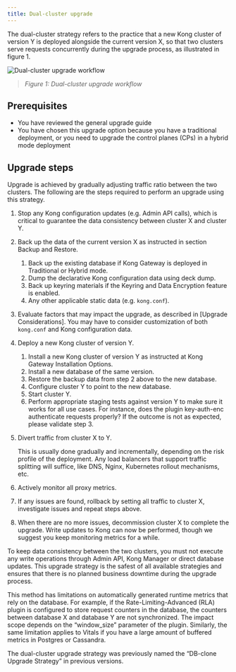 ```yaml
---
title: Dual-cluster upgrade
---
```


The dual-cluster strategy refers to the practice that a new Kong cluster of version Y is deployed alongside the current version X, so that two clusters serve requests concurrently during the upgrade process, as illustrated in figure 1.

![Dual-cluster upgrade workflow](/assets/images/products/gateway/upgrade/dual-cluster-upgrade.png)

> _Figure 1: Dual-cluster upgrade workflow_

## Prerequisites

* You have reviewed the general upgrade guide
* You have chosen this upgrade option because you have a traditional deployment, or you need to upgrade the control planes (CPs)
in a hybrid mode deployment

## Upgrade steps

Upgrade is achieved by gradually adjusting traffic ratio between the two clusters. The following are the steps required to perform an upgrade using this strategy.

1. Stop any Kong configuration updates (e.g. Admin API calls), which is critical to guarantee the data consistency between cluster X and cluster Y.

2. Back up the data of the current version X as instructed in section Backup and Restore.

    1. Back up the existing database if Kong Gateway is deployed in Traditional or Hybrid mode.
    2. Dump the declarative Kong configuration data using deck dump.
    3. Back up keyring materials if the Keyring and Data Encryption feature is enabled.
    4. Any other applicable static data (e.g. `kong.conf`).

3. Evaluate factors that may impact the upgrade, as described in [Upgrade Considerations]. You may have to consider customization of both `kong.conf` and Kong configuration data.

4. Deploy a new Kong cluster of version Y.
    1. Install a new Kong cluster of version Y as instructed at Kong Gateway Installation Options.
    2. Install a new database of the same version.
    3. Restore the backup data from step 2 above to the new database.
    4. Configure cluster Y to point to the new database.
    5. Start cluster Y.
    6. Perform appropriate staging tests against version Y to make sure it works for all use cases. For instance, does the plugin key-auth-enc authenticate requests properly? If the outcome is not as expected, please validate step 3.

5. Divert traffic from cluster X to Y. 

    This is usually done gradually and incrementally, depending on the risk profile of the deployment. Any load balancers that support traffic splitting will suffice, like DNS, Nginx, Kubernetes rollout mechanisms, etc.

6. Actively monitor all proxy metrics.

7. If any issues are found, rollback by setting all traffic to cluster X, investigate issues and repeat steps above.

8. When there are no more issues, decommission cluster X to complete the upgrade. Write updates to Kong can now be performed, though we suggest you keep monitoring metrics for a while.

To keep data consistency between the two clusters, you must not execute any write operations through Admin API, Kong Manager or direct database updates. This upgrade strategy is the safest of all available strategies and ensures that there is no planned business downtime during the upgrade process.

This method has limitations on automatically generated runtime metrics that rely on the database. For example, if the Rate-Limiting-Advanced (RLA) plugin is configured to store request counters in the database, the counters between database X and database Y are not synchronized. The impact scope depends on the “window_size” parameter of the plugin. Similarly, the same limitation applies to Vitals if you have a large amount of buffered metrics in Postgres or Cassandra.

The dual-cluster upgrade strategy was previously named the “DB-clone Upgrade Strategy” in previous versions.
